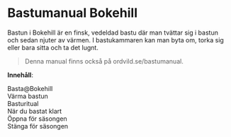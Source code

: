 # Bastumanual Bokehill

Bastun i Bokehill är en finsk, vedeldad bastu där man tvättar sig i bastun och sedan njuter av värmen. I bastukammaren kan man byta om, torka sig eller bara sitta och ta det lugnt.

> Denna manual finns också på ordvild.se/bastumanual.

**Innehåll**:

Basta@Bokehill<br>
Värma bastun<br>
Basturitual<br>
När du bastat klart<br>
Öppna för säsongen<br>
Stänga för säsongen
